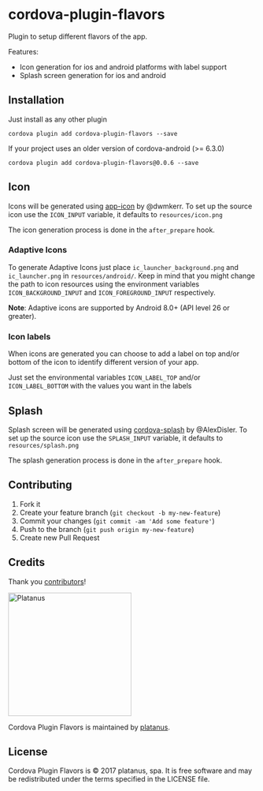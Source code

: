 # cordova-plugin-flavors

Plugin to setup different flavors of the app.

Features:
- Icon generation for ios and android platforms with label support
- Splash screen generation for ios and android

## Installation

Just install as any other plugin

```
cordova plugin add cordova-plugin-flavors --save
```

If your project uses an older version of cordova-android (>= 6.3.0)

```
cordova plugin add cordova-plugin-flavors@0.0.6 --save
```


## Icon

Icons will be generated using [app-icon](https://github.com/dwmkerr/app-icon) by @dwmkerr.
To set up the source icon use the `ICON_INPUT` variable, it defaults to `resources/icon.png`

The icon generation process is done in the `after_prepare` hook.

### Adaptive Icons

To generate Adaptive Icons just place `ic_launcher_background.png` and `ic_launcher.png` in `resources/android/`. Keep in mind that you might change the path to icon resources using the environment variables `ICON_BACKGROUND_INPUT` and `ICON_FOREGROUND_INPUT` respectively.

**Note**: Adaptive icons are supported by Android 8.0+ (API level 26 or greater).

### Icon labels

When icons are generated you can choose to add a label on top and/or bottom of the icon to identify
different version of your app.

Just set the environmental variables `ICON_LABEL_TOP` and/or `ICON_LABEL_BOTTOM` with the values you want in the labels

## Splash

Splash screen will be generated using [cordova-splash](https://github.com/AlexDisler/cordova-splash) by @AlexDisler.
To set up the source icon use the `SPLASH_INPUT` variable, it defaults to `resources/splash.png`

The splash generation process is done in the `after_prepare` hook.

## Contributing

1. Fork it
2. Create your feature branch (`git checkout -b my-new-feature`)
3. Commit your changes (`git commit -am 'Add some feature'`)
4. Push to the branch (`git push origin my-new-feature`)
5. Create new Pull Request

## Credits

Thank you [contributors](https://github.com/platanus/cordova-plugin-flavors/graphs/contributors)!

<img src="http://platan.us/gravatar_with_text.png" alt="Platanus" width="250"/>

Cordova Plugin Flavors is maintained by [platanus](http://platan.us).

## License

Cordova Plugin Flavors is © 2017 platanus, spa. It is free software and may be redistributed under the terms specified in the LICENSE file.
